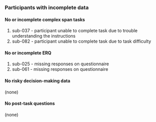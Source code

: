 ### Participants with incomplete data

#### No or incomplete complex span tasks
1. sub-037 - participant unable to complete task due to trouble understanding the instructions
2. sub-082 - participant unable to complete task due to task difficulty

#### No or incomplete ERQ
1. sub-025 - missing responses on questionnaire
2. sub-061 - missing responses on questionnaire

#### No risky decision-making data
  (none)
  
#### No post-task questions
   (none)
